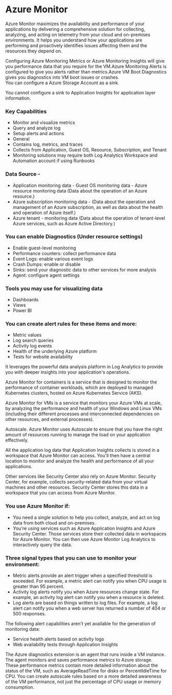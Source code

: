 # Azure Monitor

Azure Monitor maximizes the availability and performance of your applications by delivering a comprehensive solution for collecting, analyzing, and acting on telemetry from your cloud and on-premises environments. It helps you understand how your applications are performing and proactively identifies issues affecting them and the resources they depend on.  

Configuring Azure Monitoring Metrics or Azure Monitoring Insights will give you performance data that you require for the VM.Azure Monitoring Alerts is configured to give you alerts rather than metrics.Azure VM Boot Diagnostics gives you diagnostics into VM boot issues or crashes.  
You can configure a Azure Storage Account as a sink.  

You cannot configure a sink to Application Insights for application layer information.  
  
### Key Capabilities  
- Monitor and visualize metrics  
- Query and analyze log  
- Setup alerts and actions  
- General  
- Contains log, metrics, and traces  
- Collects from Application, Guest OS, Resource, Subscription, and Tenant  
- Monitoring solutions may require both Log Analytics Workspace and Automation account if using Runbooks
  
### Data Source -  

 - Application monitoring data -   Guest OS monitoring data -   Azure
   resource monitoring data (Data about the operation of an Azure
   resource.)   
  - Azure subscription monitoring data - (Data about the
   operation and management of an Azure subscription, as well as data
   about the health and operation of Azure itself.)   
   - Azure tenant  - monitoring data (Data about the operation of tenant-level Azure
   services, such as Azure Active Directory.)

### You can enable Diagnostics  (Under resource settings)
 
 - Enable guest-level monitoring   
 - Performance counters: collect performance data   
  - Event Logs: enable various event logs   
  - Crash Dumps: enable or disable   
  - Sinks: send your diagnostic data to other services for more analysis   
  - Agent: configure agent settings

### Tools you may use for visualizing data  

- Dashboards  
- Views  
- Power BI

### You can create alert rules for these items and more:  
  
 - Metric values   
 - Log search queries   
 - Activity log events   
 - Health of  the underlying Azure platform   
 - Tests for website availability

It leverages the powerful data analysis platform in Log Analytics to provide you with deeper insights into your application's operations.  
  
Azure Monitor for containers is a service that is designed to monitor the performance of container workloads, which are deployed to managed Kubernetes clusters, hosted on Azure Kubernetes Service (AKS).  
  
Azure Monitor for VMs is a service that monitors your Azure VMs at scale, by analyzing the performance and health of your Windows and Linux VMs (including their different processes and interconnected dependencies on other resources, and external processes).

Autoscale. Azure Monitor uses Autoscale to ensure that you have the right amount of resources running to manage the load on your application effectively.
  
All the application log data that Application Insights collects is stored in a workspace that Azure Monitor can access. You'll then have a central location to monitor and analyze the health and performance of all your applications.  
  
Other services like Security Center also rely on Azure Monitor. Security Center, for example, collects security-related data from your virtual machines and other resources. Security Center stores this data in a workspace that you can access from Azure Monitor.  
  
### You use Azure Monitor if:  
  
- You need a single solution to help you collect, analyze, and act on log data from both cloud and on-premises.  
- You're using services such as Azure Application Insights and Azure Security Center. Those services store their collected data in workspaces for Azure Monitor. You can then use Azure Monitor Log Analytics to interactively query the data.  
  
### Three signal types that you can use to monitor your environment:  
  
- Metric alerts provide an alert trigger when a specified threshold is exceeded. For example, a metric alert can notify you when CPU usage is greater than 95 percent.
- Activity log alerts notify you when Azure resources change state. For example, an activity log alert can notify you when a resource is deleted.
- Log alerts are based on things written to log files. For example, a log alert can notify you when a web server has returned a number of 404 or 500 responses.

The following alert capabilities aren't yet available for the generation of monitoring data:  

- Service health alerts based on activity logs  
- Web availability tests through Application Insights

﻿The Azure diagnostics extension is an agent that runs inside a VM instance. The agent monitors and saves performance metrics to Azure storage. These performance metrics contain more detailed information about the status of ﻿the VM, such as AverageReadTime for disks or PercentIdleTime for CPU. You can create autoscale rules based on a more detailed awareness of the VM performance, not just the percentage of CPU usage or memory consumption.